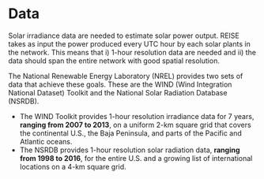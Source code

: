 # Data
Solar irradiance data are needed to estimate solar power output. REISE takes as input the power produced every UTC hour by each solar plants in the network. This means that i) 1-hour resolution data are needed and ii) the data should span the entire network with good spatial resolution.

The National Renewable Energy Laboratory (NREL) provides two sets of data that achieve these goals. These are the WIND (Wind Integration National Dataset) Toolkit and the National Solar Radiation Database (NSRDB).
* The WIND Toolkit provides 1-hour resolution irradiance data for 7 years, **ranging from 2007 to 2013**, on a uniform 2-km square grid that covers the continental U.S., the Baja Peninsula, and parts of the Pacific and Atlantic oceans.
* The NSRDB provides 1-hour resolution solar radiation data, **ranging from 1998 to 2016**, for the entire U.S. and a growing list of international locations on a 4-km square grid.
